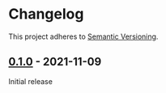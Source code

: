 # Changelog
This project adheres to [Semantic Versioning](https://semver.org).

## [0.1.0] - 2021-11-09
Initial release

[0.1.0]: https://github.com/TorchedSammy/Opera/releases/tag/v0.1.0
